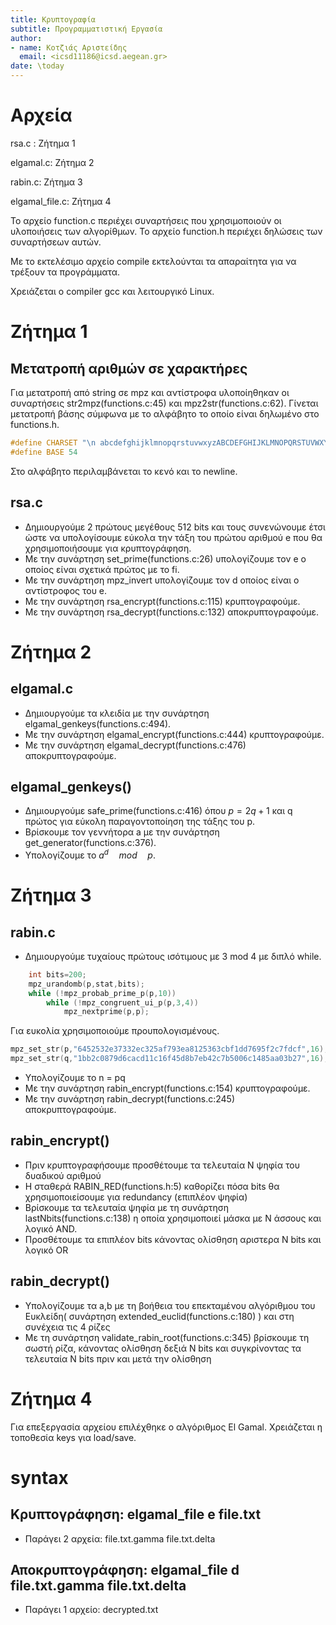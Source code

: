 ```yaml
---
title: Κρυπτογραφία
subtitle: Προγραμματιστική Εργασία
author: 
- name: Κοτζιάς Αριστείδης
  email: <icsd11186@icsd.aegean.gr>
date: \today
---
```

# Αρχεία 
rsa.c : Ζήτημα 1

elgamal.c: Ζήτημα 2

rabin.c: Ζήτημα 3

elgamal_file.c: Ζήτημα 4

Το αρχείο function.c περιέχει συναρτήσεις που χρησιμοποιούν οι υλοποιήσεις των αλγορίθμων.
Το αρχείο function.h περιέχει δηλώσεις των συναρτήσεων αυτών.

Με το εκτελέσιμο αρχείο compile εκτελούνται τα απαραίτητα για να τρέξουν τα προγράμματα.

Χρειάζεται ο compiler gcc και λειτουργικό Linux.

# Ζήτημα 1
## Μετατροπή αριθμών σε χαρακτήρες
Για μετατροπή από string σε mpz και αντίστροφα υλοποίηθηκαν οι συναρτήσεις str2mpz(functions.c:45) και mpz2str(functions.c:62). Γίνεται μετατροπή βάσης σύμφωνα με το αλφάβητο το οποίο είναι δηλωμένο στο functions.h. 

```c
#define CHARSET "\n abcdefghijklmnopqrstuvwxyzABCDEFGHIJKLMNOPQRSTUVWXYZ"
#define BASE 54
```

Στο αλφάβητο περιλαμβάνεται το κενό και το newline.

## rsa.c
- Δημιουργούμε 2 πρώτους μεγέθους 512 bits και τους συνενώνουμε έτσι ώστε να υπολογίσουμε εύκολα την τάξη του πρώτου αριθμού e που θα χρησιμοποιήσουμε για κρυπτογράφηση.
- Με την συνάρτηση set_prime(functions.c:26) υπολογίζουμε τον e ο οποίος είναι σχετικά πρώτος με το fi.
- Με την συνάρτηση mpz_invert υπολογίζουμε τον d οποίος είναι ο αντίστροφος του e.
- Με την συνάρτηση rsa_encrypt(functions.c:115) κρυπτογραφούμε.
- Με την συνάρτηση rsa_decrypt(functions.c:132) αποκρυπτογραφούμε.


# Ζήτημα 2

## elgamal.c
- Δημιουργούμε τα κλειδία με την συνάρτηση elgamal_genkeys(functions.c:494).
- Με την συνάρτηση elgamal_encrypt(functions.c:444) κρυπτογραφούμε.
- Με την συνάρτηση elgamal_decrypt(functions.c:476) αποκρυπτογραφούμε.

## elgamal_genkeys()
- Δημιουργούμε safe_prime(functions.c:416) όπου $p = 2q + 1$ και q πρώτος για εύκολη παραγοντοποίηση της τάξης του p.
- Βρίσκουμε τον γεννήτορα a με την συνάρτηση get_generator(functions.c:376).
- Υπολογίζουμε το $a^d \quad mod\quad  p$.


# Ζήτημα 3

## rabin.c
- Δημιουργούμε τυχαίους πρώτους ισότιμους με 3 mod 4 με διπλό while.
```c
	int bits=200;
	mpz_urandomb(p,stat,bits);
    while (!mpz_probab_prime_p(p,10))
		while (!mpz_congruent_ui_p(p,3,4))
			mpz_nextprime(p,p);
```

Για ευκολία χρησιμοποιούμε προυπολογισμένους.
```c
mpz_set_str(p,"6452532e37332ec325af793ea8125363cbf1dd7695f2c7fdcf",16);
mpz_set_str(q,"1bb2c0879d6cacd11c16f45d8b7eb42c7b5006c1485aa03b27",16);
```
- Υπολογίζουμε το n = pq
- Με την συνάρτηση rabin_encrypt(functions.c:154) κρυπτογραφούμε.
- Με την συνάρτηση rabin_decrypt(functions.c:245) αποκρυπτογραφούμε.

## rabin_encrypt()
- Πριν κρυπτογραφήσουμε προσθέτουμε τα τελευταία N ψηφία του δυαδικού αριθμού
- Η σταθερά RABIN_RED(functions.h:5) καθορίζει πόσα bits θα χρησιμοποιείσουμε για redundancy (επιπλέον ψηφία)
- Βρίσκουμε τα τελευταία ψηφία με τη συνάρτηση lastNbits(functions.c:138) η οποία χρησιμοποιεί μάσκα με N άσσους και λογικό AND.
- Προσθέτουμε τα επιπλέον bits κάνοντας ολίσθηση αριστερα Ν bits και λογικό OR

## rabin_decrypt()
- Υπολογίζουμε τα a,b με τη βοήθεια του επεκταμένου αλγόριθμου του Ευκλείδη( συνάρτηση extended_euclid(functions.c:180) ) και στη συνέχεια τις 4 ρίζες
- Με τη συνάρτηση validate_rabin_root(functions.c:345) βρίσκουμε τη σωστή ρίζα, κάνοντας ολίσθηση δεξιά N bits και συγκρίνοντας τα τελευταία Ν bits πριν και μετά την ολίσθηση


# Ζήτημα 4
Για επεξεργασία αρχείου επιλέχθηκε ο αλγόριθμος El Gamal.
Χρειάζεται η τοποθεσία keys για load/save.

# syntax 
## Κρυπτογράφηση: elgamal_file e file.txt
- Παράγει 2 αρχεία: file.txt.gamma file.txt.delta

## Αποκρυπτογράφηση: elgamal_file d file.txt.gamma file.txt.delta
- Παράγει 1 αρχείο: decrypted.txt
